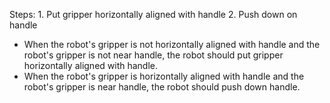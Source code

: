  

Steps: 1. Put gripper horizontally aligned with handle  2. Push down on handle 
- When the robot's gripper is not horizontally aligned with handle and the robot's gripper is not near handle, the robot should put gripper horizontally aligned with handle.
- When the robot's gripper is horizontally aligned with handle and the robot's gripper is near handle, the robot should push down handle.